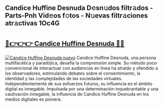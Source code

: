 ## Candice Huffine Desnuda D𝚎sn𝚞dos filtr𝚊dos - Parts-Pnh Vid𝚎os f𝚘tos - N𝚞evas filtr𝚊ciones atr𝚊ctivas 1Oc4G

# <h2><a href="http://mb21fp2.tromn.icu/?c=Candice+Huffine+Desnuda">🔗👉👉👉 Candice Huffine Desnuda 🔗🔗</a></h2>

[![Candice Huffine Desnuda nuevo](https://i.imgur.com/pEAQMta.gif)](http://mb21fp2.tromn.icu/?c=Candice+Huffine+Desnuda)
Candice Huffine Desnuda, una persona multifacética y paradójica, desafía la comprensión simple. Su método poco convencional de interactuar con audiencias en línea ha atraído y ofendido a los observadores, estimulando debates sobre el consentimiento, la identidad y las complejidades de las sociedades virtuales. Independientemente de sus esfuerzos futuros, su influencia en el ámbito digital es innegable. Impulsada por una determinación inquebrantable y una cautivación innegable, la influencia de Candice Huffine Desnuda en los medios digitales es pionera.
